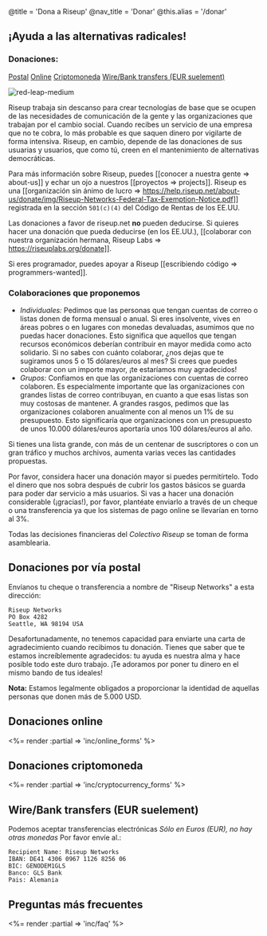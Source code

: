 @title = 'Dona a Riseup'
@nav_title = 'Donar'
@this.alias = '/donar'

## ¡Ayuda a las alternativas radicales!

### Donaciones:

<a class="btn btn-default" href="#donaciones-por-v%C3%ADa-postal">Postal</a> <a class="btn btn-default" href="#donaciones-online">Online</a> <a class="btn btn-default" href="#donaciones-criptomoneda">Criptomoneda</a> <a class="btn btn-default" href="#wirebank-transfers-eur-suelement">Wire/Bank transfers (EUR suelement)</a>

<p class="pull-right"><img class="image-right" src="img/red-leap-medium.jpg" alt="red-leap-medium"></p>

Riseup trabaja sin descanso para crear tecnologías de base que se ocupen de las necesidades de comunicación de la gente y las organizaciones que trabajan por el cambio social. Cuando recibes un servicio de una empresa que no te cobra, lo más probable es que saquen dinero por vigilarte de forma intensiva. Riseup, en cambio, depende de las donaciones de sus usuarias y usuarios, que como tú, creen en el mantenimiento de alternativas democráticas.

Para más información sobre Riseup, puedes [[conocer a nuestra gente => about-us]] y echar un ojo a nuestros [[proyectos => projects]]. Riseup es una [[organización sin ánimo de lucro => https://help.riseup.net/about-us/donate/img/Riseup-Networks-Federal-Tax-Exemption-Notice.pdf]] registrada en la sección `501(c)(4)` del Código de Rentas de los EE.UU.

Las donaciones a favor de riseup.net **no** pueden deducirse. Si quieres hacer una donación que pueda deducirse (en los EE.UU.), [[colaborar con nuestra organización hermana, Riseup Labs => https://riseuplabs.org/donate]].

Si eres programador, puedes apoyar a Riseup [[escribiendo código => programmers-wanted]].

### Colaboraciones que proponemos

* *Individuales:* Pedimos que las personas que tengan cuentas de correo o listas donen de forma mensual o anual. Si eres insolvente, vives en áreas pobres o en lugares con monedas devaluadas, asumimos que no puedas hacer donaciones. Esto significa que aquellos que tengan recursos económicos deberían contribuir en mayor medida como acto solidario. Si no sabes con cuánto colaborar, ¿nos dejas que te sugiramos unos 5 o 15 dólares/euros al mes? Si crees que puedes colaborar con un importe mayor, ¡te estaríamos muy agradecidos!
* *Grupos:* Confiamos en que las organizaciones con cuentas de correo colaboren. Es especialmente importante que las organizaciones con grandes listas de correo contribuyan, en cuanto a que esas listas son muy costosas de mantener. A grandes rasgos, pedimos que las organizaciones colaboren anualmente con al menos un 1% de su presupuesto. Esto significaría que organizaciones con un presupuesto de unos 10.000 dólares/euros aportaría unos 100 dólares/euros al año.

Si tienes una lista grande, con más de un centenar de suscriptores o con un gran tráfico y muchos archivos, aumenta varias veces las cantidades propuestas.

Por favor, considera hacer una donación mayor si puedes permitírtelo. Todo el dinero que nos sobra después de cubrir los gastos básicos se guarda para poder dar servicio a más usuarios. Si vas a hacer una donación considerable (¡gracias!), por favor, plantéate enviarlo a través de un cheque o una transferencia ya que los sistemas de pago online se llevarían en torno al 3%.

Todas las decisiones financieras del *Colectivo Riseup* se toman de forma asamblearia.


## Donaciones por vía postal

Envíanos tu cheque o transferencia a nombre de "Riseup Networks" a esta dirección:

	Riseup Networks
	PO Box 4282
	Seattle, WA 98194 USA

Desafortunadamente, no tenemos capacidad para enviarte una carta de agradecimiento cuando recibimos tu donación. Tienes que saber que te estamos increíblemente agradecidos: tu ayuda es nuestra alma y hace posible todo este duro trabajo. ¡Te adoramos por poner tu dinero en el mismo bando de tus ideales! 

**Nota:** Estamos legalmente obligados a proporcionar la identidad de aquellas personas que donen más de 5.000 USD.

## Donaciones online

<%= render :partial => 'inc/online_forms' %>

## Donaciones criptomoneda

<%= render :partial => 'inc/cryptocurrency_forms' %>

## Wire/Bank transfers (EUR suelement)

Podemos aceptar transferencias electrónicas *Sólo en Euros (EUR), no hay otras monedas* Por favor envíe al.:

	Recipient Name: Riseup Networks
	IBAN: DE41 4306 0967 1126 8256 06
	BIC: GENODEM1GLS
	Banco: GLS Bank
	Pais: Alemania

## Preguntas más frecuentes

<%= render :partial => 'inc/faq' %>
